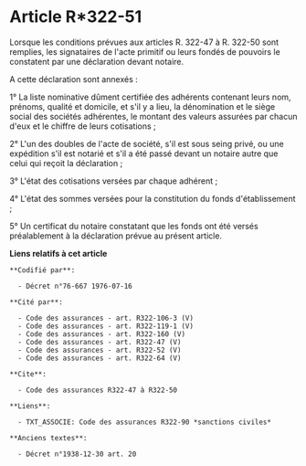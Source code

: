 # Article R*322-51

Lorsque les conditions prévues aux articles R. 322-47 à R. 322-50 sont remplies, les signataires de l'acte primitif ou leurs
fondés de pouvoirs le constatent par une déclaration devant notaire.

A cette déclaration sont annexés :

1° La liste nominative dûment certifiée des adhérents contenant leurs nom, prénoms, qualité et domicile, et s'il y a lieu, la
dénomination et le siège social des sociétés adhérentes, le montant des valeurs assurées par chacun d'eux et le chiffre de
leurs cotisations ;

2° L'un des doubles de l'acte de société, s'il est sous seing privé, ou une expédition s'il est notarié et s'il a été passé
devant un notaire autre que celui qui reçoit la déclaration ;

3° L'état des cotisations versées par chaque adhérent ;

4° L'état des sommes versées pour la constitution du fonds d'établissement ;

5° Un certificat du notaire constatant que les fonds ont été versés préalablement à la déclaration prévue au présent article.

**Liens relatifs à cet article**

	**Codifié par**:

	  - Décret n°76-667 1976-07-16

	**Cité par**:

	  - Code des assurances - art. R322-106-3 (V)
	  - Code des assurances - art. R322-119-1 (V)
	  - Code des assurances - art. R322-160 (V)
	  - Code des assurances - art. R322-47 (V)
	  - Code des assurances - art. R322-52 (V)
	  - Code des assurances - art. R322-64 (V)

	**Cite**:

	  - Code des assurances R322-47 à R322-50

	**Liens**:

	  - TXT_ASSOCIE: Code des assurances R322-90 *sanctions civiles*

	**Anciens textes**:

	  - Décret n°1938-12-30 art. 20
